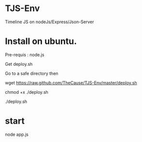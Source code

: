 # TJS-Env
Timeline JS on nodeJs/Express/Json-Server

# Install on ubuntu.
Pre-requis : node.js

Get deploy.sh

Go to a safe directory then

wget https://raw.github.com/TheCause/TJS-Env/master/deploy.sh

chmod +x ./deploy.sh

./deploy.sh

# start 
node app.js
